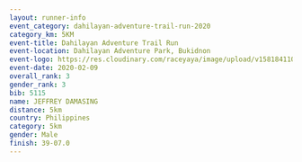 ```yaml
--- 
layout: runner-info 
event_category: dahilayan-adventure-trail-run-2020 
category_km: 5KM 
event-title: Dahilayan Adventure Trail Run 
event-location: Dahilayan Adventure Park, Bukidnon 
event-logo: https://res.cloudinary.com/raceyaya/image/upload/v1581841107/logo/2020/dahilayan-adventure-park-2020_gve1jp.png 
event-date: 2020-02-09 
overall_rank: 3
gender_rank: 3
bib: 5115
name: JEFFREY DAMASING
distance: 5km
country: Philippines
category: 5km
gender: Male
finish: 39-07.0
--- 
```


